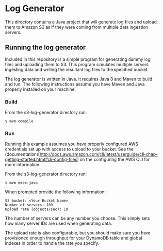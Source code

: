 # Log Generator

This directory contains a Java project that will generate log files and upload them to Amazon S3 as if they were coming from multiple data ingestion servers.

## Running the log generator

Included in this repository is a simple program for generating dummy log files and uploading them to S3. This program simulates multiple servers ingesting data and writing the resultant log files to the specified bucket.

The log generator is written in Java. It requires Java 8 and Maven to build and run. The following instructions assume you have Maven and Java properly installed on your machine.

### Build

From the s3-log-generator directory run:

```
$ mvn compile
```

### Run

Running this example assumes you have properly configured AWS credentials set up with access to upload to your bucket. See the (documentation)[http://docs.aws.amazon.com/cli/latest/userguide/cli-chap-getting-started.html#cli-config-files] on the configuring the AWS CLI for more information.

From the s3-log-generator directory run:

```
$ mvn exec:java
```

When prompted provide the following information:

```
S3 bucket: <Your Bucket Name>
Number of servers: 100
Upload rate (objects/sec): 10
```

The number of servers can be any number you choose. This simply sets how many server IDs are used when generating data.

The upload rate is also configurable, but you should make sure you have provisioned enough throughput for your DynamoDB table and global indexes in order to handle the rate you specify.
